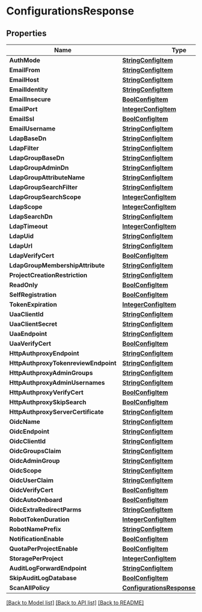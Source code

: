 # ConfigurationsResponse

## Properties

Name | Type | Description | Notes
------------ | ------------- | ------------- | -------------
**AuthMode** | [**StringConfigItem**](StringConfigItem.md) |  | [optional] 
**EmailFrom** | [**StringConfigItem**](StringConfigItem.md) |  | [optional] 
**EmailHost** | [**StringConfigItem**](StringConfigItem.md) |  | [optional] 
**EmailIdentity** | [**StringConfigItem**](StringConfigItem.md) |  | [optional] 
**EmailInsecure** | [**BoolConfigItem**](BoolConfigItem.md) |  | [optional] 
**EmailPort** | [**IntegerConfigItem**](IntegerConfigItem.md) |  | [optional] 
**EmailSsl** | [**BoolConfigItem**](BoolConfigItem.md) |  | [optional] 
**EmailUsername** | [**StringConfigItem**](StringConfigItem.md) |  | [optional] 
**LdapBaseDn** | [**StringConfigItem**](StringConfigItem.md) |  | [optional] 
**LdapFilter** | [**StringConfigItem**](StringConfigItem.md) |  | [optional] 
**LdapGroupBaseDn** | [**StringConfigItem**](StringConfigItem.md) |  | [optional] 
**LdapGroupAdminDn** | [**StringConfigItem**](StringConfigItem.md) |  | [optional] 
**LdapGroupAttributeName** | [**StringConfigItem**](StringConfigItem.md) |  | [optional] 
**LdapGroupSearchFilter** | [**StringConfigItem**](StringConfigItem.md) |  | [optional] 
**LdapGroupSearchScope** | [**IntegerConfigItem**](IntegerConfigItem.md) |  | [optional] 
**LdapScope** | [**IntegerConfigItem**](IntegerConfigItem.md) |  | [optional] 
**LdapSearchDn** | [**StringConfigItem**](StringConfigItem.md) |  | [optional] 
**LdapTimeout** | [**IntegerConfigItem**](IntegerConfigItem.md) |  | [optional] 
**LdapUid** | [**StringConfigItem**](StringConfigItem.md) |  | [optional] 
**LdapUrl** | [**StringConfigItem**](StringConfigItem.md) |  | [optional] 
**LdapVerifyCert** | [**BoolConfigItem**](BoolConfigItem.md) |  | [optional] 
**LdapGroupMembershipAttribute** | [**StringConfigItem**](StringConfigItem.md) |  | [optional] 
**ProjectCreationRestriction** | [**StringConfigItem**](StringConfigItem.md) |  | [optional] 
**ReadOnly** | [**BoolConfigItem**](BoolConfigItem.md) |  | [optional] 
**SelfRegistration** | [**BoolConfigItem**](BoolConfigItem.md) |  | [optional] 
**TokenExpiration** | [**IntegerConfigItem**](IntegerConfigItem.md) |  | [optional] 
**UaaClientId** | [**StringConfigItem**](StringConfigItem.md) |  | [optional] 
**UaaClientSecret** | [**StringConfigItem**](StringConfigItem.md) |  | [optional] 
**UaaEndpoint** | [**StringConfigItem**](StringConfigItem.md) |  | [optional] 
**UaaVerifyCert** | [**BoolConfigItem**](BoolConfigItem.md) |  | [optional] 
**HttpAuthproxyEndpoint** | [**StringConfigItem**](StringConfigItem.md) |  | [optional] 
**HttpAuthproxyTokenreviewEndpoint** | [**StringConfigItem**](StringConfigItem.md) |  | [optional] 
**HttpAuthproxyAdminGroups** | [**StringConfigItem**](StringConfigItem.md) |  | [optional] 
**HttpAuthproxyAdminUsernames** | [**StringConfigItem**](StringConfigItem.md) |  | [optional] 
**HttpAuthproxyVerifyCert** | [**BoolConfigItem**](BoolConfigItem.md) |  | [optional] 
**HttpAuthproxySkipSearch** | [**BoolConfigItem**](BoolConfigItem.md) |  | [optional] 
**HttpAuthproxyServerCertificate** | [**StringConfigItem**](StringConfigItem.md) |  | [optional] 
**OidcName** | [**StringConfigItem**](StringConfigItem.md) |  | [optional] 
**OidcEndpoint** | [**StringConfigItem**](StringConfigItem.md) |  | [optional] 
**OidcClientId** | [**StringConfigItem**](StringConfigItem.md) |  | [optional] 
**OidcGroupsClaim** | [**StringConfigItem**](StringConfigItem.md) |  | [optional] 
**OidcAdminGroup** | [**StringConfigItem**](StringConfigItem.md) |  | [optional] 
**OidcScope** | [**StringConfigItem**](StringConfigItem.md) |  | [optional] 
**OidcUserClaim** | [**StringConfigItem**](StringConfigItem.md) |  | [optional] 
**OidcVerifyCert** | [**BoolConfigItem**](BoolConfigItem.md) |  | [optional] 
**OidcAutoOnboard** | [**BoolConfigItem**](BoolConfigItem.md) |  | [optional] 
**OidcExtraRedirectParms** | [**StringConfigItem**](StringConfigItem.md) |  | [optional] 
**RobotTokenDuration** | [**IntegerConfigItem**](IntegerConfigItem.md) |  | [optional] 
**RobotNamePrefix** | [**StringConfigItem**](StringConfigItem.md) |  | [optional] 
**NotificationEnable** | [**BoolConfigItem**](BoolConfigItem.md) |  | [optional] 
**QuotaPerProjectEnable** | [**BoolConfigItem**](BoolConfigItem.md) |  | [optional] 
**StoragePerProject** | [**IntegerConfigItem**](IntegerConfigItem.md) |  | [optional] 
**AuditLogForwardEndpoint** | [**StringConfigItem**](StringConfigItem.md) |  | [optional] 
**SkipAuditLogDatabase** | [**BoolConfigItem**](BoolConfigItem.md) |  | [optional] 
**ScanAllPolicy** | [**ConfigurationsResponseScanAllPolicy**](ConfigurationsResponse_scan_all_policy.md) |  | [optional] 

[[Back to Model list]](../README.md#documentation-for-models) [[Back to API list]](../README.md#documentation-for-api-endpoints) [[Back to README]](../README.md)



